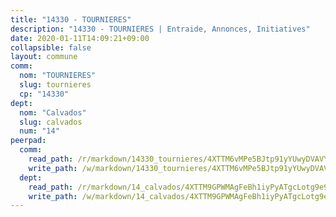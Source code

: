 ```yaml
---
title: "14330 - TOURNIERES"
description: "14330 - TOURNIERES | Entraide, Annonces, Initiatives"
date: 2020-01-11T14:09:21+09:00
collapsible: false
layout: commune
comm:
  nom: "TOURNIERES"
  slug: tournieres
  cp: "14330"
dept:
  nom: "Calvados"
  slug: calvados
  num: "14"
peerpad:
  comm:
    read_path: /r/markdown/14330_tournieres/4XTTM6vMPe5BJtp91yYUwyDVAVYS44T5BJeVp9t7eJ9xhBS5u
    write_path: /w/markdown/14330_tournieres/4XTTM6vMPe5BJtp91yYUwyDVAVYS44T5BJeVp9t7eJ9xhBS5u-K3TgUuoozs9gxe2UJA6Thwo6sTSZ94KDsK7i5avQPTtQave7ur1S51kzue1t1Yv4p5M2NkGAJvhL4x5qQJWCAfW9rJFdVVAcBgLrXDsedpyMhRLbNQdAskafMzM6e6oncdmTtwLK
  dept:
    read_path: /r/markdown/14_calvados/4XTTM9GPWMAgFeBh1iyPyATgcLotg9e9APJpQBEyY3RZiUwJ6
    write_path: /w/markdown/14_calvados/4XTTM9GPWMAgFeBh1iyPyATgcLotg9e9APJpQBEyY3RZiUwJ6-K3TgUXWJAT2cYJ9ZstQphkkm2za8um5GwwXsivqaDFTgbhMDcHaRXnT3h69szAqCyvWcFfDim5fkwc6CXdUtyvPpirbD1TPAb6xCxpPN6dR3zzDRe29YehQYbhZdjvZYkgztJYvi
---
```


